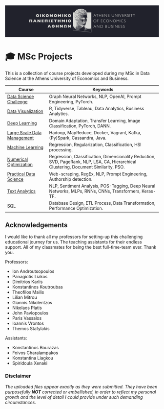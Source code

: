 ![aueb-banner](img/aueb_dracula.png)
# 🎓 MSc Projects
This is a collection of course projects developed during my MSc in Data Science at the Athens University of Economics and Business.

Course|Keywords
---|---
[Data Science Challenge](https://github.com/FoivosM/MSc-Projects/tree/master/Data_Science_Challenge)| Graph Neural Networks, NLP, OpenAI, Prompt Engineering, PyTorch.
[Data Visualization](https://github.com/FoivosM/MSc-Projects/tree/master/Data_Visualization)|R, Tidyverse, Tableau, Data Analytics, Business Analytics.
[Deep Learning](https://github.com/FoivosM/MSc-Projects/tree/master/Deep_Learning)| Domain Adaptation, Transfer Learning, Image Classification, PyTorch, DANN.
[Large Scale Data Management](https://github.com/FoivosM/MSc-Projects/tree/master/Large_Scale_Data_Management)|Hadoop, MapReduce, Docker, Vagrant, Kafka, (Py)Spark, Cassandra, Java.
[Machine Learning](https://github.com/FoivosM/MSc-Projects/tree/master/Machine_Learning)|Regression, Regularization, Classification, HSI processing.
[Numerical Optimization](https://github.com/FoivosM/MSc-Projects/tree/master/Numerical_Optimization)|Regression, Classification, Dimensionality Reduction, SVD, PageRank, NLP, LSA, CA, Hierarchical Clustering, Document Similarity, PSO.
[Practical Data Science](https://github.com/FoivosM/MSc-Projects/tree/master/Practical_Data_Science)|Web-scraping, RegEx, NLP, Prompt Engineering, Authorship detection.
[Text Analytics](https://github.com/FoivosM/MSc-Projects/tree/master/Text_Analytics-NLP)|NLP, Sentiment Analysis, POS-Tagging, Deep Neural Networks, MLPs, RNNs, CNNs, Transformers, Keras-TF.
[SQL](https://github.com/FoivosM/MSc-Projects/tree/master/SQL_Data_Bases)| Database Design, ETL Process, Data Transformation, Performance Optimization.

## Acknowledgements
I would like to thank all my professors for setting-up this challenging educational journey for us. The teaching assistants for their endless support. All of my classmates for being the best full-time-team ever. Thank you.

Professors:
- Ion Androutsopoulos
- Panagiotis Liakos
- Dimitrios Karlis
- Konstantinos Koutroubas
- Theofilos Mailis
- Lilian Mitrou
- Giannis Nikolentzos
- Nikolaos Platis
- John Pavlopoulos
- Paris Vassalos
- Ioannis Vrontos
- Themos Stafylakis

Assistants:
- Konstantinos Bourazas
- Foivos Charalampakos
- Konstantina Liagkou
- Spiridoula Xenaki

### Disclaimer
*The uploaded files appear exactly as they were submitted. They have been purposefully **NOT** corrected or embellished, in order to reflect my personal growth and the level of detail I could provide under such demanding circumstances.*